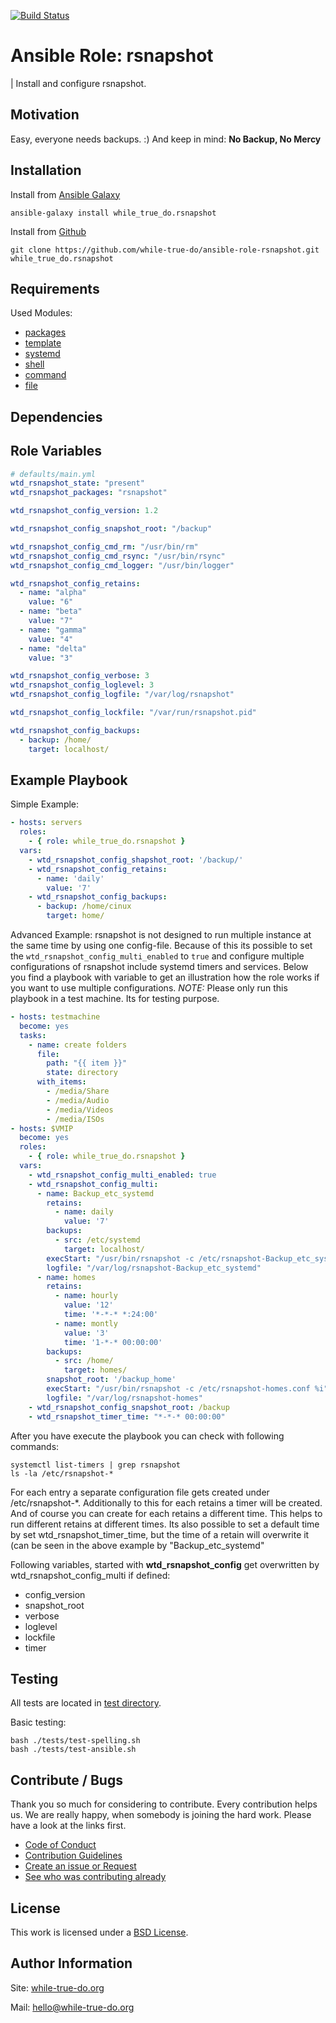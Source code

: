 [![Build Status](https://travis-ci.org/while-true-do/ansible-role-rsnapshot.svg?branch=master)](https://travis-ci.org/while-true-do/ansible-role-rsnapshot)

# Ansible Role: rsnapshot
| Install and configure rsnapshot.

## Motivation

Easy, everyone needs backups. :)
And keep in mind:
**No Backup, No Mercy**

## Installation

Install from [Ansible Galaxy](https://galaxy.ansible.com/while_true_do/rsnapshot)

```
ansible-galaxy install while_true_do.rsnapshot
```

Install from [Github](https://github.com/while-true-do/ansible-role-rsnapshot)

```
git clone https://github.com/while-true-do/ansible-role-rsnapshot.git while_true_do.rsnapshot
```

## Requirements

Used Modules:

-   [packages](http://docs.ansible.com/ansible/latest/package_module.html)
-   [template](http://docs.ansible.com/ansible/latest/template_module.html)
-   [systemd](https://docs.ansible.com/ansible/latest/systemd_module.html)
-   [shell](https://docs.ansible.com/ansible/latest/shell_module.html)
-   [command](https://docs.ansible.com/ansible/latest/command_module.html)
-   [file](https://docs.ansible.com/ansible/latest/file_module.html)

## Dependencies

<!--
Describe, if other roles are needed and link them here.
You also have to put the dependencies in the requirements.yml.

```
ansible-galaxy install -r requirements.yml
```

If nothing is needed, please write "None."
-->

## Role Variables

<!--
The variable files should explain itself and pasted/linked here.
Explanation should be done **in** the files, if needed.
-->

```yaml
# defaults/main.yml
wtd_rsnapshot_state: "present"
wtd_rsnapshot_packages: "rsnapshot"

wtd_rsnapshot_config_version: 1.2

wtd_rsnapshot_config_snapshot_root: "/backup"

wtd_rsnapshot_config_cmd_rm: "/usr/bin/rm"
wtd_rsnapshot_config_cmd_rsync: "/usr/bin/rsync"
wtd_rsnapshot_config_cmd_logger: "/usr/bin/logger"

wtd_rsnapshot_config_retains:
  - name: "alpha"
    value: "6"
  - name: "beta"
    value: "7"
  - name: "gamma"
    value: "4"
  - name: "delta"
    value: "3"

wtd_rsnapshot_config_verbose: 3
wtd_rsnapshot_config_loglevel: 3
wtd_rsnapshot_config_logfile: "/var/log/rsnapshot"

wtd_rsnapshot_config_lockfile: "/var/run/rsnapshot.pid"

wtd_rsnapshot_config_backups:
  - backup: /home/
    target: localhost/
```

## Example Playbook

Simple Example:

```yaml
- hosts: servers
  roles:
    - { role: while_true_do.rsnapshot }
  vars:
    - wtd_rsnapshot_config_shapshot_root: '/backup/'
    - wtd_rsnapshot_config_retains:
      - name: 'daily'
        value: '7'
    - wtd_rsnapshot_config_backups:
      - backup: /home/cinux
        target: home/
```

Advanced Example:
rsnapshot is not designed to run multiple instance at the same time by using one config-file.
Because of this its possible to set the `wtd_rsnapshot_config_multi_enabled` to `true` and configure multiple configurations of rsnapshot include systemd timers and services.
Below you find a playbook with variable to get an illustration how the role works if you want to use multiple configurations.
*NOTE:* Please only run this playbook in a test machine. Its for testing purpose.

```yaml
- hosts: testmachine
  become: yes
  tasks:
    - name: create folders
      file:
        path: "{{ item }}"
        state: directory
      with_items:
        - /media/Share
        - /media/Audio
        - /media/Videos
        - /media/ISOs
- hosts: $VMIP
  become: yes
  roles:
    - { role: while_true_do.rsnapshot }
  vars:
    - wtd_rsnapshot_config_multi_enabled: true
    - wtd_rsnapshot_config_multi:
      - name: Backup_etc_systemd
        retains:
          - name: daily
            value: '7'
        backups:
          - src: /etc/systemd
            target: localhost/
        execStart: "/usr/bin/rsnapshot -c /etc/rsnapshot-Backup_etc_systemd.conf %i"
        logfile: "/var/log/rsnapshot-Backup_etc_systemd"
      - name: homes
        retains:
          - name: hourly
            value: '12'
            time: '*-*-* *:24:00'
          - name: montly
            value: '3'
            time: '1-*-* 00:00:00'
        backups:
          - src: /home/
            target: homes/
        snapshot_root: '/backup_home'
        execStart: "/usr/bin/rsnapshot -c /etc/rsnapshot-homes.conf %i"
        logfile: "/var/log/rsnapshot-homes"
    - wtd_rsnapshot_config_snapshot_root: /backup
    - wtd_rsnapshot_timer_time: "*-*-* 00:00:00"
```

After you have execute the playbook you can check with following commands:
```
systemctl list-timers | grep rsnapshot
ls -la /etc/rsnapshot-*
```

For each entry a separate configuration file gets created under /etc/rsnapshot-*.
Additionally to this for each retains a timer will be created. And of course you can create for each retains a different time. This helps to run different retains at different times. Its also possible to set a default time by set wtd_rsnapshot_timer_time, but the time of a retain will overwrite it (can be seen in the above example by "Backup_etc_systemd"


Following variables, started with __wtd_rsnapshot_config__ get overwritten by wtd_rsnapshot_config_multi if defined:
- config_version
- snapshot_root
- verbose
- loglevel
- lockfile
- timer


## Testing

All tests are located in [test directory](./tests/).

Basic testing:

```
bash ./tests/test-spelling.sh
bash ./tests/test-ansible.sh
```

## Contribute / Bugs

Thank you so much for considering to contribute. Every contribution helps us.
We are really happy, when somebody is joining the hard work. Please have a look
at the links first.

-   [Code of Conduct](./docs/CODE_OF_CONDUCT.md)
-   [Contribution Guidelines](./docs/CONTRIBUTING.md)
-   [Create an issue or Request](https://github.com/while-true-do/ansible-role-rsnapshot/issues)
-   [See who was contributing already](https://github.com/while-true-do/ansible-role-rsnapshot/graphs/contributors)

## License

This work is licensed under a [BSD License](https://opensource.org/licenses/BSD-3-Clause).

## Author Information

Site: [while-true-do.org](https://while-true-do.org)

Mail: [hello@while-true-do.org](mailto:hello@while-true-do.org)
